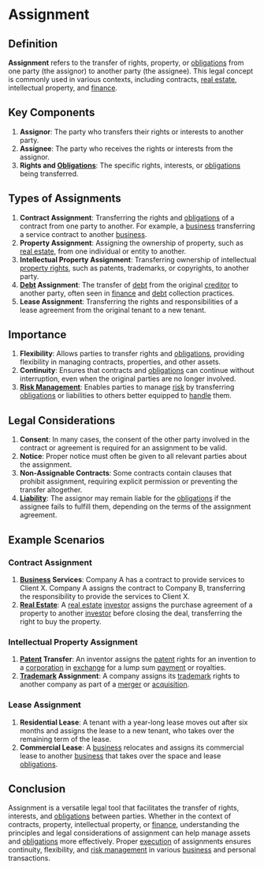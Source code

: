# Assignment

## Definition
**Assignment** refers to the transfer of rights, property, or [obligations](../o/obligation.md) from one party (the assignor) to another party (the assignee). This legal concept is commonly used in various contexts, including contracts, [real estate](../r/real_estate.md), intellectual property, and [finance](../f/finance.md).

## Key Components
1. **Assignor**: The party who transfers their rights or interests to another party.
2. **Assignee**: The party who receives the rights or interests from the assignor.
3. **Rights and [Obligations](../o/obligation.md)**: The specific rights, interests, or [obligations](../o/obligation.md) being transferred.

## Types of Assignments
1. **Contract Assignment**: Transferring the rights and [obligations](../o/obligation.md) of a contract from one party to another. For example, a [business](../b/business.md) transferring a service contract to another [business](../b/business.md).
2. **Property Assignment**: Assigning the ownership of property, such as [real estate](../r/real_estate.md), from one individual or entity to another.
3. **Intellectual Property Assignment**: Transferring ownership of intellectual [property rights](../p/property_rights.md), such as patents, trademarks, or copyrights, to another party.
4. **[Debt](../d/debt.md) Assignment**: The transfer of [debt](../d/debt.md) from the original [creditor](../c/creditor.md) to another party, often seen in [finance](../f/finance.md) and [debt](../d/debt.md) collection practices.
5. **Lease Assignment**: Transferring the rights and responsibilities of a lease agreement from the original tenant to a new tenant.

## Importance
1. **Flexibility**: Allows parties to transfer rights and [obligations](../o/obligation.md), providing flexibility in managing contracts, properties, and other assets.
2. **Continuity**: Ensures that contracts and [obligations](../o/obligation.md) can continue without interruption, even when the original parties are no longer involved.
3. **[Risk Management](../r/risk_management.md)**: Enables parties to manage [risk](../r/risk.md) by transferring [obligations](../o/obligation.md) or liabilities to others better equipped to [handle](../h/handle.md) them.

## Legal Considerations
1. **Consent**: In many cases, the consent of the other party involved in the contract or agreement is required for an assignment to be valid.
2. **Notice**: Proper notice must often be given to all relevant parties about the assignment.
3. **Non-Assignable Contracts**: Some contracts contain clauses that prohibit assignment, requiring explicit permission or preventing the transfer altogether.
4. **[Liability](../l/liability.md)**: The assignor may remain liable for the [obligations](../o/obligation.md) if the assignee fails to fulfill them, depending on the terms of the assignment agreement.

## Example Scenarios
### Contract Assignment
1. **[Business](../b/business.md) Services**: Company A has a contract to provide services to Client X. Company A assigns the contract to Company B, transferring the responsibility to provide the services to Client X.
2. **[Real Estate](../r/real_estate.md)**: A [real estate](../r/real_estate.md) [investor](../i/investor.md) assigns the purchase agreement of a property to another [investor](../i/investor.md) before closing the deal, transferring the right to buy the property.

### Intellectual Property Assignment
1. **[Patent](../p/patent.md) Transfer**: An inventor assigns the [patent](../p/patent.md) rights for an invention to a [corporation](../c/corporation.md) in [exchange](../e/exchange.md) for a lump sum [payment](../p/payment.md) or royalties.
2. **[Trademark](../t/trademark.md) Assignment**: A company assigns its [trademark](../t/trademark.md) rights to another company as part of a [merger](../m/merger.md) or [acquisition](../a/acquisition.md).

### Lease Assignment
1. **Residential Lease**: A tenant with a year-long lease moves out after six months and assigns the lease to a new tenant, who takes over the remaining term of the lease.
2. **Commercial Lease**: A [business](../b/business.md) relocates and assigns its commercial lease to another [business](../b/business.md) that takes over the space and lease [obligations](../o/obligation.md).

## Conclusion
Assignment is a versatile legal tool that facilitates the transfer of rights, interests, and [obligations](../o/obligation.md) between parties. Whether in the context of contracts, property, intellectual property, or [finance](../f/finance.md), understanding the principles and legal considerations of assignment can help manage assets and [obligations](../o/obligation.md) more effectively. Proper [execution](../e/execution.md) of assignments ensures continuity, flexibility, and [risk management](../r/risk_management.md) in various [business](../b/business.md) and personal transactions.

